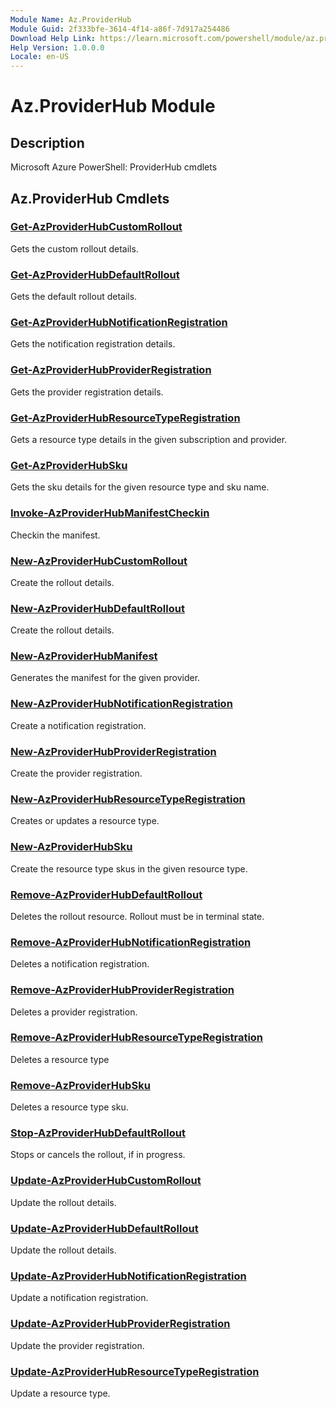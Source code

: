 ```yaml
---
Module Name: Az.ProviderHub
Module Guid: 2f333bfe-3614-4f14-a86f-7d917a254486
Download Help Link: https://learn.microsoft.com/powershell/module/az.providerhub
Help Version: 1.0.0.0
Locale: en-US
---
```


# Az.ProviderHub Module
## Description
Microsoft Azure PowerShell: ProviderHub cmdlets

## Az.ProviderHub Cmdlets
### [Get-AzProviderHubCustomRollout](Get-AzProviderHubCustomRollout.md)
Gets the custom rollout details.

### [Get-AzProviderHubDefaultRollout](Get-AzProviderHubDefaultRollout.md)
Gets the default rollout details.

### [Get-AzProviderHubNotificationRegistration](Get-AzProviderHubNotificationRegistration.md)
Gets the notification registration details.

### [Get-AzProviderHubProviderRegistration](Get-AzProviderHubProviderRegistration.md)
Gets the provider registration details.

### [Get-AzProviderHubResourceTypeRegistration](Get-AzProviderHubResourceTypeRegistration.md)
Gets a resource type details in the given subscription and provider.

### [Get-AzProviderHubSku](Get-AzProviderHubSku.md)
Gets the sku details for the given resource type and sku name.

### [Invoke-AzProviderHubManifestCheckin](Invoke-AzProviderHubManifestCheckin.md)
Checkin the manifest.

### [New-AzProviderHubCustomRollout](New-AzProviderHubCustomRollout.md)
Create the rollout details.

### [New-AzProviderHubDefaultRollout](New-AzProviderHubDefaultRollout.md)
Create the rollout details.

### [New-AzProviderHubManifest](New-AzProviderHubManifest.md)
Generates the manifest for the given provider.

### [New-AzProviderHubNotificationRegistration](New-AzProviderHubNotificationRegistration.md)
Create a notification registration.

### [New-AzProviderHubProviderRegistration](New-AzProviderHubProviderRegistration.md)
Create the provider registration.

### [New-AzProviderHubResourceTypeRegistration](New-AzProviderHubResourceTypeRegistration.md)
Creates or updates a resource type.

### [New-AzProviderHubSku](New-AzProviderHubSku.md)
Create the resource type skus in the given resource type.

### [Remove-AzProviderHubDefaultRollout](Remove-AzProviderHubDefaultRollout.md)
Deletes the rollout resource.
Rollout must be in terminal state.

### [Remove-AzProviderHubNotificationRegistration](Remove-AzProviderHubNotificationRegistration.md)
Deletes a notification registration.

### [Remove-AzProviderHubProviderRegistration](Remove-AzProviderHubProviderRegistration.md)
Deletes a provider registration.

### [Remove-AzProviderHubResourceTypeRegistration](Remove-AzProviderHubResourceTypeRegistration.md)
Deletes a resource type

### [Remove-AzProviderHubSku](Remove-AzProviderHubSku.md)
Deletes a resource type sku.

### [Stop-AzProviderHubDefaultRollout](Stop-AzProviderHubDefaultRollout.md)
Stops or cancels the rollout, if in progress.

### [Update-AzProviderHubCustomRollout](Update-AzProviderHubCustomRollout.md)
Update the rollout details.

### [Update-AzProviderHubDefaultRollout](Update-AzProviderHubDefaultRollout.md)
Update the rollout details.

### [Update-AzProviderHubNotificationRegistration](Update-AzProviderHubNotificationRegistration.md)
Update a notification registration.

### [Update-AzProviderHubProviderRegistration](Update-AzProviderHubProviderRegistration.md)
Update the provider registration.

### [Update-AzProviderHubResourceTypeRegistration](Update-AzProviderHubResourceTypeRegistration.md)
Update a resource type.


